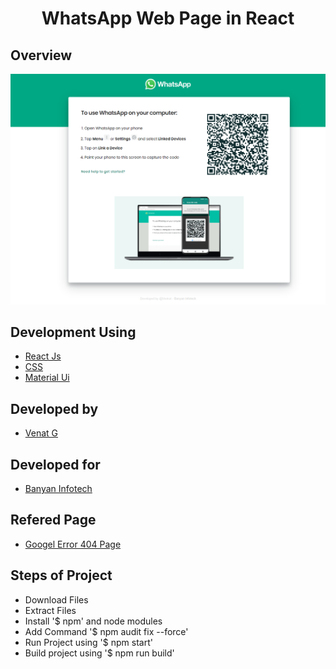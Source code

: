 <h1 align="center">WhatsApp Web Page in React</h1>

## Overview

<a href="https://github.com/geveyesyem14/React/edit/main/WhatsApp_Web_React"><img src="https://github.com/geveyesyem14/React/blob/main/WhatsApp_Web_React/Whatsapp_Web_React.png"></a>


## Development Using
- [React Js](https://es.reactjs.org/)
- [CSS](https://www.w3schools.com/css/css_intro.asp)
- [Material Ui](https://mui.com/)

## Developed by
- [Venat G](https://github.com/Venkat-Banyan/)

## Developed for
- [Banyan Infotech](https://www.banyaninfotech.com/)

## Refered Page
- [Googel Error 404 Page](https://web.whatsapp.com/)

## Steps of Project
- Download Files
- Extract Files
- Install '$ npm' and node modules
- Add Command '$ npm audit fix --force'
- Run Project using '$ npm start'
- Build project using '$ npm run build'
